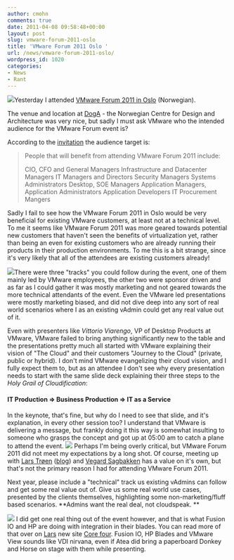 ```yaml
---
author: cmohn
comments: true
date: 2011-04-08 09:58:48+00:00
layout: post
slug: vmware-forum-2011-oslo
title: 'VMware Forum 2011 Oslo '
url: /news/vmware-forum-2011-oslo/
wordpress_id: 1020
categories:
- News
- Rant
---
```


[![](http://vninja.net/wordpress/wp-content/uploads/2011/04/b1194b90394441798141c7580cb2d423_7-150x150.jpg)](http://vninja.net/wordpress/wp-content/uploads/2011/04/b1194b90394441798141c7580cb2d423_7.jpg)Yesterday I attended [VMware Forum 2011 in Oslo](http://www.vmwareforum2011.com/norway-smb-2/home) (Norwegian).

The venue and location at [DogA](http://doga.no/in-english) - the Norwegian Centre for Design and Architecture was very nice, but sadly I must ask VMware who the intended audience for the VMware Forum event is?

According to the [invitation](http://www.vmwareforum2011.com/uk-manchester/who-should-attend) the audience target is:


<blockquote>People that will benefit from attending VMware Forum 2011 include:


CIO, CFO and General Managers
Infrastructure and Datacenter Managers
IT Managers and Directors
Security Managers
Systems Administrators
Desktop, SOE Managers
Application Managers, Application Administrators
Application Developers
IT Procurement Mangers</blockquote>


Sadly I fail to see how the VMware Forum 2011 in Oslo would be very beneficial for existing VMware customers, at least not at a technical level. To me it seems like VMware Forum 2011 was more geared towards potential new customers that haven't seen the benefits of virtualization yet, rather than being an even for existing customers who are already running their products in their production environments. To me this is a bit strange, since it's very likely that all of the attendees are existing customers already!

[![](http://vninja.net/wordpress/wp-content/uploads/2011/04/f6ced06a0fc84ecebb10638f7dabeaa5_7-150x150.jpg)](http://vninja.net/wordpress/wp-content/uploads/2011/04/f6ced06a0fc84ecebb10638f7dabeaa5_7.jpg)There were three "tracks" you could follow during the event, one of them mainly led by VMware employees, the other two were sponsor driven and as far as I could gather it was mostly marketing and not geared towards the more technical attendants of the event. Even the VMware led presentations were mostly marketing biased, and did not dive deep into any sort of real world scenarios where I as an existing vAdmin could get any real value out of it.

Even with presenters like _Vittorio Viarengo_, VP of Desktop Products at VMware, VMware failed to bring anything significantly new to the table and the presentations pretty much all started with VMware explaining their vision of "The Cloud" and their customers "Journey to the Cloud" (private, public or hybrid). I don't mind VMware evangelizing their cloud vision, and I fully expect them to, but as an attendee I don't see why every presentation needs to start with the same slide deck explaining their three steps to the _Holy Grail of Cloudification_:


#### IT Production ⇒ Business Production ⇒ IT as a Service


In the keynote, that's fine, but why do I need to see that slide, and it's explanation, in every other session too? I understand that VMware is delivering a message, but frankly doing it this way is somewhat insulting to someone who grasps the concept and got up at 05:00 am to catch a plane to attend the event.
[![](http://vninja.net/wordpress/wp-content/uploads/2011/04/apbad-150x150.jpg)](http://vninja.net/wordpress/wp-content/uploads/2011/04/apbad.jpg)
Perhaps I'm being overly critical, but VMware Forum 2011 did not meet my expectations by a long shot. Of course, meeting up with [Lars Trøen](http://twitter.com/larstr) ([blog](http://www.core-four.info/)) and [Vegard Sagbakken](http://twitter.com/vegard_s) has a value on it's own, but that's not the primary reason I had for attending VMware Forum 2011.

Next year, please include a "technical" track us existing vAdmins can follow and get some real value out of. Give us some real world use cases, presented by the clients themselves, highlighting some non-marketing/fluff based scenarios.
**Admins want the real deal, not cloudspeak.
**

[![](http://vninja.net/wordpress/wp-content/uploads/2011/04/b7d85d104eeb44179ccec3e14861212a_7-150x150.jpg)](http://vninja.net/wordpress/wp-content/uploads/2011/04/b7d85d104eeb44179ccec3e14861212a_7.jpg)
I did get one real thing out of the event however, and that is what Fusion IO and HP are doing with integration in their blades. You can read more of that over on [Lars](http://twitter.com/larstr) new site [Core four](http://www.core-four.info/2011/04/fusion-io-technology-that-allows.html). Fusion IO, HP Blades and VMware View sounds like VDI nirvana, even if Atea did bring a paperboard Donkey and Horse on stage with them while presenting.
